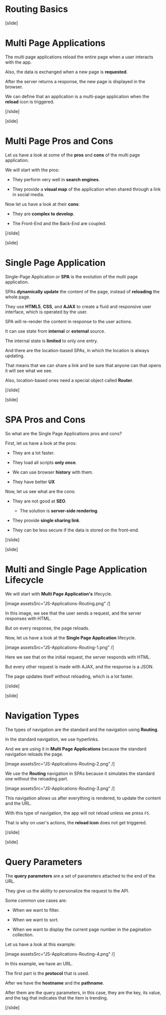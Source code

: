 # Routing Basics

[slide]
# Multi Page Applications

The multi page applications reload the entire page when a user interacts with the app.

Also, the data is exchanged when a new page is **requested**.

After the server returns a response, the new page is displayed in the browser.

We can define that an application is a multi\-page application when the **reload** icon is triggered.

[/slide]

[slide]

# Multi Page Pros and Cons

Let us have a look at some of the **pros** and **cons** of the multi page application.

We will start with the pros:

- They perform very well in **search engines**.

- They provide a **visual map** of the application when shared through a link in social media.

Now let us have a look at their **cons**:

- They are **complex to develop**.

- The Front-End and the Back-End are coupled.

[/slide]

[slide]

# Single Page Application

Single-Page Application or **SPA** is the evolution of the multi page application.

SPAs **dynamically update** the content of the page, instead of **reloading** the whole page.

They use **HTML5**, **CSS**, and **AJAX** to create a fluid and responsive user interface, which is operated by the user.

SPA will re\-render the content in response to the user actions.

It can use state from **internal** or **external** source.

The internal state is **limited** to only one entry.

And there are the location\-based SPAs, in which the location is always updating.

That means that we can share a link and be sure that anyone can that opens it will see what we see.

Also, location\-based ones need a special object called **Router**.

[/slide]

[slide]

# SPA Pros and Cons

So what are the Single Page Applications pros and cons?

First, let us have a look at the pros:

- They are a lot faster.

- They load all scripts **only once**.

- We can use browser **history** with them.

- They have better **UX**

Now, let us see what are the cons:

- They are not good at **SEO**.

   - The solution is **server-side rendering**.

- They provide **single sharing link**.

- They can be less secure if the data is stored on the front\-end.

[/slide]

[slide]
# Multi and Single Page Application Lifecycle

We will start with **Multi Page Application's** lifecycle.

[image assetsSrc="JS-Applications-Routing.png" /]

In this image, we see that the user sends a request, and the server responses with HTML.

But on every response, the page reloads.

Now, let us have a look at the **Single Page Application** lifecycle.

[image assetsSrc="JS-Applications-Routing-1.png" /]

Here we see that on the initial request, the server responds with HTML.

But every other request is made with AJAX, and the response is a JSON.

The page updates itself without reloading, which is a lot faster.

[/slide]

[slide]

# Navigation Types

The types of navigation are the standard and the navigation using **Routing**.

In the standard navigation, we use hyperlinks.

And we are using it in **Multi Page Applications** because the standard navigation reloads the page.

[image assetsSrc="JS-Applications-Routing-2.png" /]

We use the **Routing** navigation in SPAs because it simulates the standard one without the reloading part.

[image assetsSrc="JS-Applications-Routing-3.png" /]

This navigation allows us after everything is rendered, to update the content and the URL.

With this type of navigation, the app will not reload unless we press `F5`.

That is why on user's actions, the **reload icon** does not get triggered.

[/slide]

[slide]

# Query Parameters

The **query parameters** are a set of parameters attached to the end of the URL.

They give us the ability to personalize the request to the API.

Some common use cases are:

- When we want to filter.

- When we want to sort.

- When we want to display the current page number in the pagination collection.

Let us have a look at this example:

[image assetsSrc="JS-Applications-Routing-4.png" /]

In this example, we have an URL.

The first part is the **protocol** that is used.

After we have the **hostname** and the **pathname**.

After them are the query parameters, in this case, they are the key, its value, and the tag that indicates that the item is trending.

[/slide]
